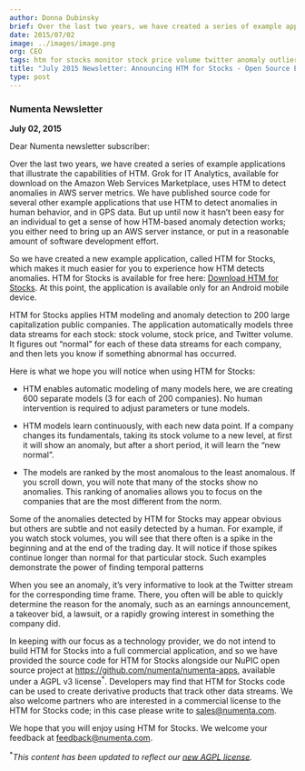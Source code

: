 ```yaml
---
author: Donna Dubinsky
brief: Over the last two years, we have created a series of example applications that illustrate the capabilities of HTM. Grok for IT Analytics, available for download on the Amazon Web Services Marketplace
date: 2015/07/02
image: ../images/image.png
org: CEO
tags: htm for stocks monitor stock price volume twitter anomaly outlier detection numenta open source htm app application nupic
title: "July 2015 Newsletter: Announcing HTM for Stocks - Open Source Example HTM App"
type: post
---
```


### Numenta Newsletter

**July 02, 2015**

Dear Numenta newsletter subscriber:

Over the last two years, we have created a series of example applications that
illustrate the capabilities of HTM.  Grok for IT Analytics, available for
download on the Amazon Web Services Marketplace, uses HTM to detect anomalies in
AWS server metrics. We have published source code for several other example
applications that use HTM to detect anomalies in human behavior, and in GPS
data. But up until now it hasn’t been easy for an individual to get a sense of
how HTM-based anomaly detection works; you either need to bring up an AWS server
instance, or put in a reasonable amount of software development effort.

So we have created a new example application, called HTM for Stocks, which
makes it much easier for you to experience how HTM detects anomalies. HTM for
Stocks is available for free here:
[Download HTM for Stocks](/htm-for-stocks/#get). At this
point, the application is available only for an Android mobile device.

HTM for Stocks applies HTM modeling and anomaly detection to 200 large
capitalization public companies.  The application automatically models three
data streams for each stock:  stock volume, stock price, and Twitter volume.  It
figures out “normal” for each of these data streams for each company, and then
lets you know if something abnormal has occurred.  

Here is what we hope you will notice when using HTM for Stocks:

* HTM enables automatic modeling of many models here, we are creating 600
  separate models (3 for each of 200 companies).  No human intervention is
  required to adjust parameters or tune models.

* HTM models learn continuously, with each new data point.  If a company changes
  its fundamentals, taking its stock volume to a new level, at first it will
  show an anomaly, but after a short period, it will learn the “new normal”.

* The models are ranked by the most anomalous to the least anomalous.  If you
  scroll down, you will note that many of the stocks show no anomalies.  This
  ranking of anomalies allows you to focus on the companies that are the most
  different from the norm.

Some of the anomalies detected by HTM for Stocks may appear obvious but others
are subtle and not easily detected by a human.  For example, if you watch stock
volumes, you will see that there often is a spike in the beginning and at the
end of the trading day.  It will notice if those spikes continue longer than
normal for that particular stock.  Such examples demonstrate the power of
finding temporal patterns

When you see an anomaly, it’s very informative to look at the Twitter stream for
the corresponding time frame.  There, you often will be able to quickly
determine the reason for the anomaly, such as an earnings announcement, a
takeover bid, a lawsuit, or a rapidly growing interest in something the company
did.

In keeping with our focus as a technology provider, we do not intend to build
HTM for Stocks into a full commercial application, and so we have provided the
source code for HTM for Stocks alongside our NuPIC open source project at
https://github.com/numenta/numenta-apps, available under a AGPL v3
license<sup>\*</sup>. Developers may find that HTM for Stocks code can be used to
create derivative products that track other data streams.  We also welcome
partners who are interested in a commercial license to the HTM for Stocks code;
in this case please write to [sales@numenta.com](mailto:sales@numenta.com).

We hope that you will enjoy using HTM for Stocks.  We welcome your feedback at
[feedback@numenta.com](mailto:feedback@numenta.com).

<sup>\*</sup>*This content has been updated to reflect our
  [new AGPL license](http://numenta.org/blog/2015/08/17/licensing-update.html).*

